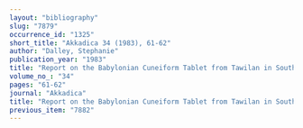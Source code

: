 ```yaml
---
layout: "bibliography"
slug: "7879"
occurrence_id: "1325"
short_title: "Akkadica 34 (1983), 61-62"
author: "Dalley, Stephanie"
publication_year: "1983"
title: "Report on the Babylonian Cuneiform Tablet from Tawilan in Southern Jordan"
volume_no_: "34"
pages: "61-62"
journal: "Akkadica"
title: "Report on the Babylonian Cuneiform Tablet from Tawilan in Southern Jordan"
previous_item: "7882"
---
```

